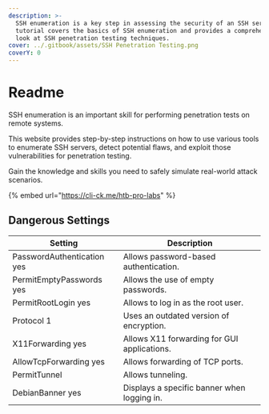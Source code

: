 ```yaml
---
description: >-
  SSH enumeration is a key step in assessing the security of an SSH server. This
  tutorial covers the basics of SSH enumeration and provides a comprehensive
  look at SSH penetration testing techniques.
cover: ../.gitbook/assets/SSH Penetration Testing.png
coverY: 0
---
```


# Readme

SSH enumeration is an important skill for performing penetration tests on remote systems.&#x20;

This website provides step-by-step instructions on how to use various tools to enumerate SSH servers, detect potential flaws, and exploit those vulnerabilities for penetration testing.&#x20;

Gain the knowledge and skills you need to safely simulate real-world attack scenarios.

{% embed url="https://cli-ck.me/htb-pro-labs" %}

## Dangerous Settings

| Setting                    | Description                                 |
| -------------------------- | ------------------------------------------- |
| PasswordAuthentication yes | Allows password-based authentication.       |
| PermitEmptyPasswords yes   | Allows the use of empty passwords.          |
| PermitRootLogin yes        | Allows to log in as the root user.          |
| Protocol 1                 | Uses an outdated version of encryption.     |
| X11Forwarding yes          | Allows X11 forwarding for GUI applications. |
| AllowTcpForwarding yes     | Allows forwarding of TCP ports.             |
| PermitTunnel               | Allows tunneling.                           |
| DebianBanner yes           | Displays a specific banner when logging in. |
